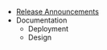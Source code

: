 * [Release Announcements](https://github.com/oaeproject/Hilary/wiki/Release-Announcements)
* Documentation
  * Deployment
  * Design